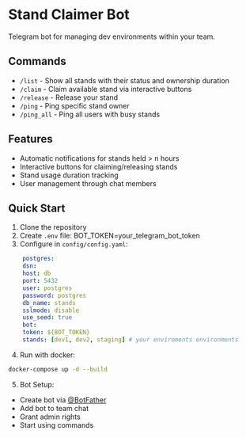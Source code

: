 # Stand Claimer Bot

Telegram bot for managing dev environments within your team.

## Commands

- `/list` - Show all stands with their status and ownership duration
- `/claim` - Claim available stand via interactive buttons
- `/release` - Release your stand
- `/ping` - Ping specific stand owner
- `/ping_all` - Ping all users with busy stands

## Features

- Automatic notifications for stands held > n hours
- Interactive buttons for claiming/releasing stands
- Stand usage duration tracking
- User management through chat members


## Quick Start

1. Clone the repository
2. Create `.env` file: BOT_TOKEN=your_telegram_bot_token
3. Configure in `config/config.yaml`: 
```yaml
    postgres:
    dsn:
    host: db
    port: 5432
    user: postgres
    password: postgres
    db_name: stands
    sslmode: disable
    use_seed: true
    bot:
    token: ${BOT_TOKEN}
    stands: [dev1, dev2, staging] # your enviroments environments 
```
4. Run with docker:
```bash
docker-compose up -d --build
```
5. Bot Setup:
- Create bot via [@BotFather](https://t.me/botfather)
- Add bot to team chat
- Grant admin rights
- Start using commands

